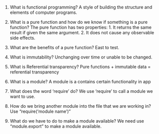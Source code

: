 1.	What is functional programming? A style of building the structure and elements of computer programs.
2.	What is a pure function and how do we know if something is a pure function?
The pure function has two properties: 1. It returns the same result if given the same argument. 2. It does not cause any observable side effects.
3.	What are the benefits of a pure function? East to test.
4.	What is immutability? Unchanging over time or unable to be changed. 
5.	What is Referential transparency?  Pure functions + immutable data = referential transparency

1.	What is a module? A module is a contains certain functionality in app
2.	What does the word ‘require’ do? We use ‘require’ to call a module we want to use.
3.	How do we bring another module into the file that we are working in? Use “require(‘module name’)”
4.	What do we have to do to make a module available? We need use “module.export” to make a module available.
